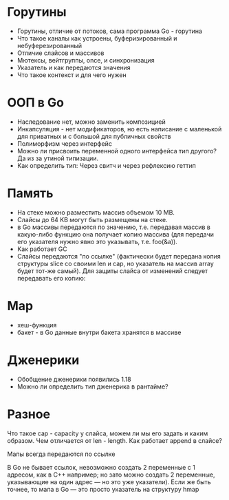 # Горутины

- Горутины, отличие от потоков, сама программа Go - горутина
- Что такое каналы как устроены, буферизированный и небуферезированный
- Отличие слайсов и массивов
- Мютексы, вейтгруппы, once, и синхронизация
- Указатель и как передаются значения
- Что такое контекст и для чего нужен

# ООП в Go

- Наследование нет, можно заменить композицией
- Инкапсуляция - нет модификаторов, но есть написание с маленькой для приватных и с большой для публичных свойств
- Полиморфизм через интерфейс
- Можно ли присвоить переменной одного интерфейса тип другого? Да из за утиной типизации.
- Как определить тип: Через свитч и через рефлексию геттип

# Память

- На стеке можно разместить массив объемом 10 MB.
- Слайсы до 64 KB могут быть размещены на стеке. 
- в Go массивы передаются по значению, т.е. передавая массив в какую-либо функцию она получает копию массива (для передачи его указателя нужно явно это указывать, т.е. foo(&a)).
- Как работает GC
- Слайсы передаются "по ссылке" (фактически будет передана копия структуры slice со своими len и cap, но указатель на массив array будет тот-же самый). Для защиты слайса от изменений следует передавать его копию:

# Map
- хеш-функция
- бакет - в Go данные внутри бакета хранятся в массиве


# Дженерики

- Обобщение дженерики появились 1.18
- Можно ли определить тип дженерика в рантайме?

# Разное

Что такое cap - capacity у слайса, можем ли мы его задать и каким образом. Чем отличается от len - length.
Как работает append в слайсе?

Мапы всегда передаются по ссылке 

В Go не бывает ссылок, невозможно создать 2 переменные с 1 адресом, как в С++ например; но зато можно создать 2 переменные, указывающие на один адрес — но это уже указатели). Если же быть точнее, то мапа в Go — это просто указатель на структуру hmap





